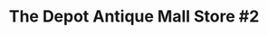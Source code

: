 ---
title: "The Depot Antique Mall Store #2"
url: /oxford/the-depot-antique-mall-store-2/
shop: antiques
---